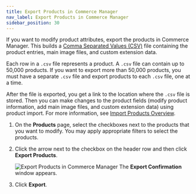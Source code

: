 ```yaml
---
title: Export Products in Commerce Manager
nav_label: Export Products in Commerce Manager
sidebar_position: 30
---
```


If you want to modify product attributes, export the products in Commerce Manager. This builds a [Comma Separated Values (CSV)](/docs/pxm/products/exporting-products/export-products) file containing the product entries, main image files, and custom extension data. 

Each row in a `.csv` file represents a product. A `.csv` file can contain up to 50,000 products. If you want to export more than 50,000 products, you must have a separate `.csv` file and export products to each `.csv` file, one at a time.

After the file is exported, you get a link to the location where the `.csv` file is stored. Then you can make changes to the product fields (modify product information, add main image files, and custom extension data) using product import. For more information, see [Import Products Overview](/docs/pxm/products/importing-products/overview).

1. On the **Products** page, select the checkboxes next to the products that you want to modify. You may apply appropriate filters to select the products.
2. Click the arrow next to the checkbox on the header row and then click **Export Products**.

    ![Export Products in Commerce Manager](/assets/export-products-cm.png)
    The **Export Confirmation** window appears.

3. Click **Export**.
